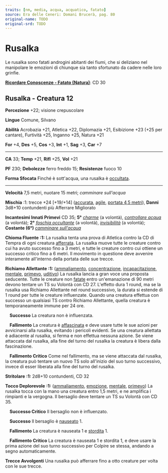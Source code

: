 ```yaml
---
traits: [nm, media, acqua, acquatico, fatato]
source: Era delle Ceneri: Domani Brucerà, pag. 80
original-name: TODO
original-srd: TODO
---
```


# Rusalka

Le rusalka sono fatati androgini abitanti dei fiumi, che si deliziano nel
manipolare le emozioni di chiunque sia tanto sfortunato da cadere nelle loro
grinfie.

**[Ricordare Conoscenze - Fatato (Natura)](/azioni/abilita/ricordare-conoscenze)**:
CD 30

## Rusalka - Creatura 12

**Percezione** +22; visione crepuscolare

**Lingue** Comune, Silvano

**Abilità** Acrobazia +21, Atletica +22, Diplomazia +21, Esibizione +23 (+25 per
cantare), Furtività +25, Inganno +25, Natura +21

**For** +4, **Des** +5, **Cos** +3, **Int** +1, **Sag** +3, **Car** +7

---

**CA** 33; **Temp** +21, **Rifl** +25, **Vol** +21

**PF** 230; **Debolezze** ferro freddo 15; **Resistenze** fuoco 10

**Forma Sfocata** Finché è sott'acqua, una rusalka è
[occultata](/condizioni/occultato).

---

**Velocità** 7,5 metri, nuotare 15 metri; _camminare sull'acqua_

**Mischia** :1: trecce +24 \[+19/+14] ([accurata](/tratti/accurata),
[agile](/tratti/agile), [portata 4,5 metri](/tratti/portata)), **Danni** 3d8+10
contundenti più Afferrare Migliorato

**Incantesimi Innati Primevi** CD 35; **5°** _[charme](/incantesimi/charme)_ (a
volontà), _[controllare acqua](/incantesimi/controllare-acqua)_ (a volontà);
**2°** _[foschia occultante](/incantesimi/foschia-occultante)_ (a volontà),
_[invisibilità](/incantesimi/invisibilita)_ (a volontà); **Costante (6°)**
_[camminare sull'acqua](/incantesimi/camminare-sullacqua)_

**Chioma Fluente** **:1:** La rusalka tenta una prova di Atletica contro la CD
di Tempra di ogni creatura [afferrata](/condizioni/afferrato). La rusalka muove
tutte le creature contro cui ha avuto successo fino a 3 metri, e tutte le
creature contro cui ottiene un successo critico fino a 6 metri. Il movimento in
questione deve avvenire interamente all'interno della portata delle sue trecce.

**Richiamo Allettante** **:1:** ([ammaliamento](/tratti/ammaliamento),
[concentrazione](/tratti/concentrazione),
[incapacitazione](/tratti/incapacitazione), [mentale](/tratti/mentale),
[primevo](/tratti/primevo), [uditivo](/tratti/uditivo)) La rusalka lancia a gran
voce una proposta seducente. Tutte le creature non [fatate](/tratti/fatato)
entro un'emanazione di 90 metri devono tentare un TS su Volontà con CD 27.
L'effetto dura 1 round, ma se la rusalka usa Richiamo Allettante nel round
successivo, la durata si estende di 1 round per tutte le creature influenzate.
Quando una creatura effettua con successo un qualsiasi TS contro Richiamo
Allettante, quella creatura è temporaneamente immune per 24 ore.

&emsp;**Successo** La creatura non è influenzata.

&emsp;**Fallimento** La creatura è [affascinata](/condizioni/affascinato) e deve
usare tutte le sue azioni per avvicinarsi alla rusalka, evitando i pericoli
evidenti. Se una creatura allettata è adiacente al rusalka, si ferma e non
effettua nessuna azione. Se viene attaccata dal rusalka, alla fine del turno del
rusalka la creatura è libera dalla fascinazione.

&emsp;**Fallimento Critico** Come nel fallimento, ma se viene attaccata dal
rusalka, la creatura può tentare un nuovo TS solo all'inizio del suo turno
successivo, invece di esser liberata alla fine del turno del rusalka.

**Stritolare** **:1:** 2d8+10 contundenti, CD 32

**Tocco Deplorevole** **:1:** ([ammaliamento](/tratti/ammaliamento),
[emozione](/tratti/emozione), [mentale](/tratti/mentale),
[primevo](/tratti/primevo)) La rusalka tocca con la mano una creatura entro 1,5
metri, e ne amplifica i rimpianti e la vergogna. Il bersaglio deve tentare un TS
su Volontà con CD 35.

&emsp;**Successo Critico** Il bersaglio non è influenzato.

&emsp;**Successo** Il bersaglio è [nauseato](/condizioni/nauseato) 1.

&emsp;**Fallimento** La creatura è nauseata 1 e
[stordita](/condizioni/stordito) 1.

&emsp;**Fallimento Critico** La creatura è nauseata 1 e stordita 1, e deve usare
la prima azione del suo turno successivo per Colpire se stessa, andando a segno
automaticamente.

**Trecce Avvolgenti** Una rusalka può afferrare fino a otto creature per volta
con le sue trecce.
